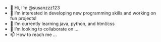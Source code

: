 - 👋 Hi, I’m @susanzzz123
- 👀 I’m interested in developing new programming skills and working on fun projects!
- 🌱 I’m currently learning java, python, and html/css
- 💞️ I’m looking to collaborate on ...
- 📫 How to reach me ...

<!---
susanzzz123/susanzzz123 is a ✨ special ✨ repository because its `README.md` (this file) appears on your GitHub profile.
You can click the Preview link to take a look at your changes.
--->
